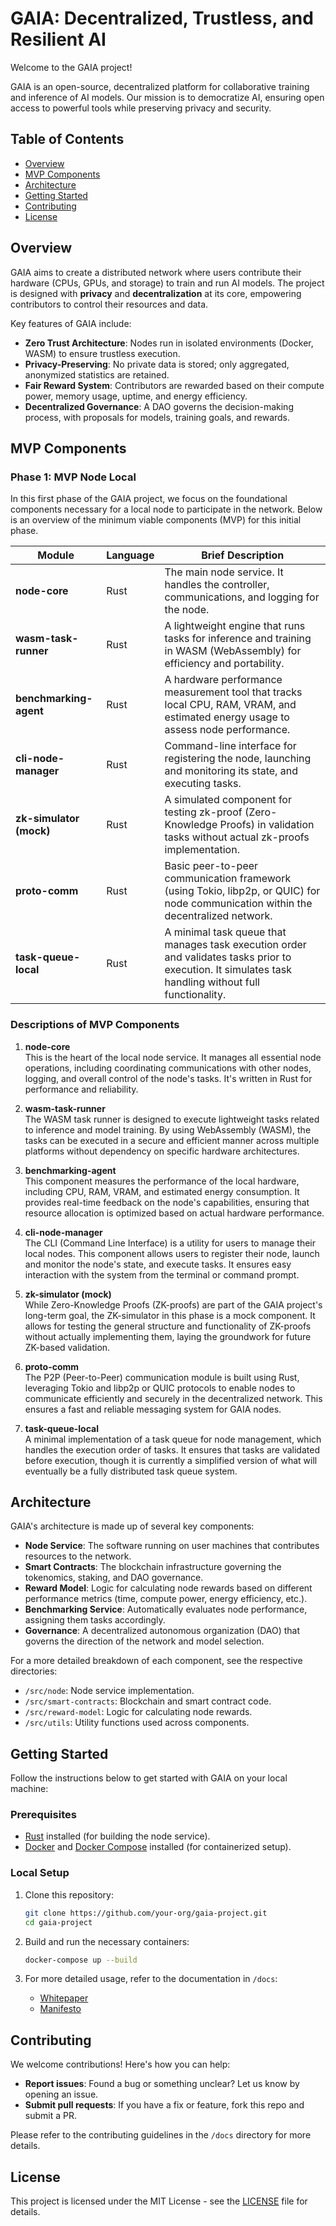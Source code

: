 
# GAIA: Decentralized, Trustless, and Resilient AI

Welcome to the GAIA project!

GAIA is an open-source, decentralized platform for collaborative training and inference of AI models. Our mission is to democratize AI, ensuring open access to powerful tools while preserving privacy and security.

## Table of Contents
- [Overview](#overview)
- [MVP Components](#mvp-components)
- [Architecture](#architecture)
- [Getting Started](#getting-started)
- [Contributing](#contributing)
- [License](#license)

## Overview
GAIA aims to create a distributed network where users contribute their hardware (CPUs, GPUs, and storage) to train and run AI models. The project is designed with **privacy** and **decentralization** at its core, empowering contributors to control their resources and data.

Key features of GAIA include:
- **Zero Trust Architecture**: Nodes run in isolated environments (Docker, WASM) to ensure trustless execution.
- **Privacy-Preserving**: No private data is stored; only aggregated, anonymized statistics are retained.
- **Fair Reward System**: Contributors are rewarded based on their compute power, memory usage, uptime, and energy efficiency.
- **Decentralized Governance**: A DAO governs the decision-making process, with proposals for models, training goals, and rewards.

## MVP Components

### Phase 1: MVP Node Local

In this first phase of the GAIA project, we focus on the foundational components necessary for a local node to participate in the network. Below is an overview of the minimum viable components (MVP) for this initial phase.

| **Module**              | **Language** | **Brief Description**                                                              |
|-------------------------|--------------|------------------------------------------------------------------------------------|
| **node-core**            | Rust         | The main node service. It handles the controller, communications, and logging for the node. |
| **wasm-task-runner**     | Rust         | A lightweight engine that runs tasks for inference and training in WASM (WebAssembly) for efficiency and portability. |
| **benchmarking-agent**   | Rust         | A hardware performance measurement tool that tracks local CPU, RAM, VRAM, and estimated energy usage to assess node performance. |
| **cli-node-manager**     | Rust         | Command-line interface for registering the node, launching and monitoring its state, and executing tasks. |
| **zk-simulator (mock)**  | Rust         | A simulated component for testing zk-proof (Zero-Knowledge Proofs) in validation tasks without actual zk-proofs implementation. |
| **proto-comm**           | Rust         | Basic peer-to-peer communication framework (using Tokio, libp2p, or QUIC) for node communication within the decentralized network. |
| **task-queue-local**     | Rust         | A minimal task queue that manages task execution order and validates tasks prior to execution. It simulates task handling without full functionality. |

### Descriptions of MVP Components

1. **node-core**  
   This is the heart of the local node service. It manages all essential node operations, including coordinating communications with other nodes, logging, and overall control of the node's tasks. It's written in Rust for performance and reliability.

2. **wasm-task-runner**  
   The WASM task runner is designed to execute lightweight tasks related to inference and model training. By using WebAssembly (WASM), the tasks can be executed in a secure and efficient manner across multiple platforms without dependency on specific hardware architectures.

3. **benchmarking-agent**  
   This component measures the performance of the local hardware, including CPU, RAM, VRAM, and estimated energy consumption. It provides real-time feedback on the node's capabilities, ensuring that resource allocation is optimized based on actual hardware performance.

4. **cli-node-manager**  
   The CLI (Command Line Interface) is a utility for users to manage their local nodes. This component allows users to register their node, launch and monitor the node's state, and execute tasks. It ensures easy interaction with the system from the terminal or command prompt.

5. **zk-simulator (mock)**  
   While Zero-Knowledge Proofs (ZK-proofs) are part of the GAIA project's long-term goal, the ZK-simulator in this phase is a mock component. It allows for testing the general structure and functionality of ZK-proofs without actually implementing them, laying the groundwork for future ZK-based validation.

6. **proto-comm**  
   The P2P (Peer-to-Peer) communication module is built using Rust, leveraging Tokio and libp2p or QUIC protocols to enable nodes to communicate efficiently and securely in the decentralized network. This ensures a fast and reliable messaging system for GAIA nodes.

7. **task-queue-local**  
   A minimal implementation of a task queue for node management, which handles the execution order of tasks. It ensures that tasks are validated before execution, though it is currently a simplified version of what will eventually be a fully distributed task queue system.

## Architecture

GAIA's architecture is made up of several key components:

- **Node Service**: The software running on user machines that contributes resources to the network.
- **Smart Contracts**: The blockchain infrastructure governing the tokenomics, staking, and DAO governance.
- **Reward Model**: Logic for calculating node rewards based on different performance metrics (time, compute power, energy efficiency, etc.).
- **Benchmarking Service**: Automatically evaluates node performance, assigning them tasks accordingly.
- **Governance**: A decentralized autonomous organization (DAO) that governs the direction of the network and model selection.

For a more detailed breakdown of each component, see the respective directories:
- `/src/node`: Node service implementation.
- `/src/smart-contracts`: Blockchain and smart contract code.
- `/src/reward-model`: Logic for calculating node rewards.
- `/src/utils`: Utility functions used across components.

## Getting Started

Follow the instructions below to get started with GAIA on your local machine:

### Prerequisites
- [Rust](https://www.rust-lang.org/learn/get-started) installed (for building the node service).
- [Docker](https://www.docker.com/get-started) and [Docker Compose](https://docs.docker.com/compose/install/) installed (for containerized setup).

### Local Setup
1. Clone this repository:

   ```bash
   git clone https://github.com/your-org/gaia-project.git
   cd gaia-project
   ```

2. Build and run the necessary containers:

   ```bash
   docker-compose up --build
   ```

3. For more detailed usage, refer to the documentation in `/docs`:
   - [Whitepaper](docs/whitepaper.md)
   - [Manifesto](docs/manifesto.md)

## Contributing

We welcome contributions! Here's how you can help:
- **Report issues**: Found a bug or something unclear? Let us know by opening an issue.
- **Submit pull requests**: If you have a fix or feature, fork this repo and submit a PR.

Please refer to the contributing guidelines in the `/docs` directory for more details.

## License

This project is licensed under the MIT License - see the [LICENSE](LICENSE) file for details.
